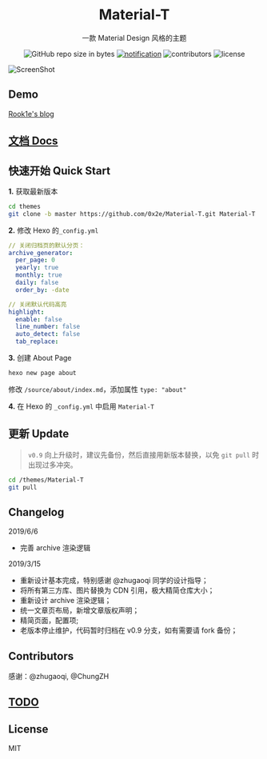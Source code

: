 <h1 align="center">Material-T</h1>

<p align="center">一款 Material Design 风格的主题</p>

<p align="center">
  <img alt="GitHub repo size in bytes" src="https://img.shields.io/github/repo-size/0x2e/Material-T.svg">
  <a href="https://github.com/0x2e/Material-T/issues?q=is%3Aopen+is%3Aissue+label%3Anotification"><img alt="notification" src="https://img.shields.io/github/issues-raw/0x2e/Material-T/notification.svg?label=notification&style=flat"></a>
  <img alt="contributors" src="https://img.shields.io/github/contributors/0x2e/Material-T.svg?style=flat">
  <img alt="license" src="https://img.shields.io/github/license/0x2e/Material-T.svg?style=flat">
</p>

![ScreenShot](https://i.imgur.com/mMHoZJE.png)


## Demo

[Rook1e's blog](https://0x2e.github.io)

## [文档 Docs](http://0x2e.github.io/Material-T-docs)

## 快速开始 Quick Start

**1.** 获取最新版本

```bash
cd themes
git clone -b master https://github.com/0x2e/Material-T.git Material-T
  ```

**2.** 修改 Hexo 的`_config.yml`

```yml
// 关闭归档页的默认分页：
archive_generator:
  per_page: 0  
  yearly: true
  monthly: true
  daily: false
  order_by: -date

// 关闭默认代码高亮
highlight:
  enable: false
  line_number: false
  auto_detect: false
  tab_replace:
```

**3.** 创建 About Page

```bash
hexo new page about
```

修改 `/source/about/index.md`，添加属性 `type: "about"`

**4.** 在 Hexo 的 `_config.yml` 中启用 `Material-T`

## 更新 Update

> `v0.9` 向上升级时，建议先备份，然后直接用新版本替换，以免 `git pull` 时出现过多冲突。

```bash
cd /themes/Material-T
git pull
```
## Changelog

2019/6/6
- 完善 archive 渲染逻辑

2019/3/15
- 重新设计基本完成，特别感谢 @zhugaoqi 同学的设计指导；
- 将所有第三方库、图片替换为 CDN 引用，极大精简仓库大小；
- 重新设计 archive 渲染逻辑；
- 统一文章页布局，新增文章版权声明；
- 精简页面，配置项;
- 老版本停止维护，代码暂时归档在 v0.9 分支，如有需要请 fork 备份；

## Contributors

感谢：@zhugaoqi, @ChungZH

## [TODO](https://github.com/0x2e/Material-T/projects)

## License

MIT
